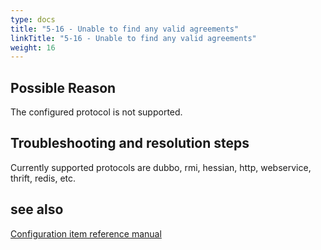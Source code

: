 ```yaml
---
type: docs
title: "5-16 - Unable to find any valid agreements"
linkTitle: "5-16 - Unable to find any valid agreements"
weight: 16
---
```


## Possible Reason

The configured protocol is not supported.

## Troubleshooting and resolution steps

Currently supported protocols are dubbo, rmi, hessian, http, webservice, thrift, redis, etc.

## see also
[Configuration item reference manual](/zh-cn/overview/mannual/java-sdk/reference-manual/config/)

<p style="margin-top: 3rem;"> </p>
